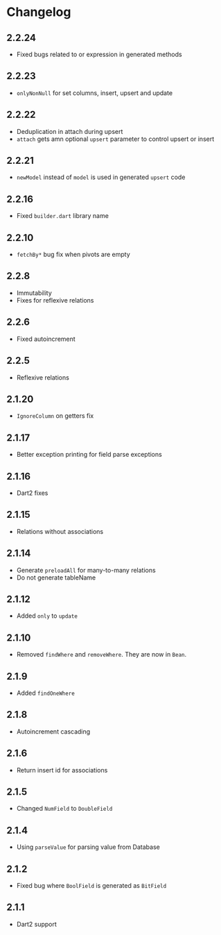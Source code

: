 # Changelog

## 2.2.24

+ Fixed bugs related to or expression in generated methods

## 2.2.23

+ `onlyNonNull` for set columns, insert, upsert and update

## 2.2.22

+ Deduplication in attach during upsert
+ `attach` gets amn optional `upsert` parameter to control upsert or insert

## 2.2.21

+ `newModel` instead of `model` is used in generated `upsert` code

## 2.2.16

+ Fixed `builder.dart` library name

## 2.2.10

+ `fetchBy*` bug fix when pivots are empty

## 2.2.8

+ Immutability
+ Fixes for reflexive relations

## 2.2.6

+ Fixed autoincrement

## 2.2.5

+ Reflexive relations

## 2.1.20

+ `IgnoreColumn` on getters fix

## 2.1.17

+ Better exception printing for field parse exceptions

## 2.1.16

+ Dart2 fixes

## 2.1.15

+ Relations without associations

## 2.1.14

+ Generate `preloadAll` for many-to-many relations
+ Do not generate tableName

## 2.1.12

+ Added `only` to `update`

## 2.1.10

+ Removed `findWhere` and `removeWhere`. They are now in `Bean`.

## 2.1.9

+ Added `findOneWhere`

## 2.1.8

+ Autoincrement cascading

## 2.1.6

+ Return insert id for associations

## 2.1.5

+ Changed `NumField` to `DoubleField`

## 2.1.4

+ Using `parseValue` for parsing value from Database

## 2.1.2

+ Fixed bug where `BoolField` is generated as `BitField`

## 2.1.1

+ Dart2 support
